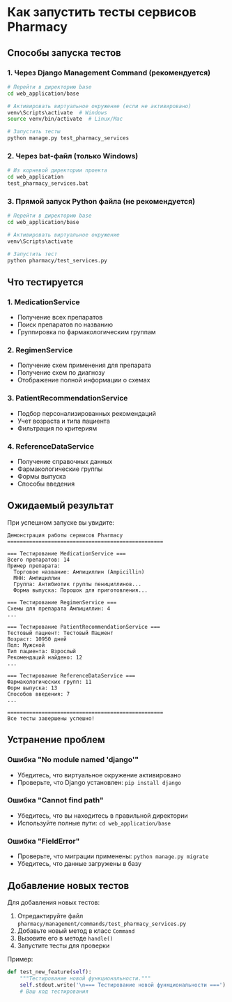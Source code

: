 # Как запустить тесты сервисов Pharmacy

## Способы запуска тестов

### 1. Через Django Management Command (рекомендуется)

```bash
# Перейти в директорию base
cd web_application/base

# Активировать виртуальное окружение (если не активировано)
venv\Scripts\activate  # Windows
source venv/bin/activate  # Linux/Mac

# Запустить тесты
python manage.py test_pharmacy_services
```

### 2. Через bat-файл (только Windows)

```bash
# Из корневой директории проекта
cd web_application
test_pharmacy_services.bat
```

### 3. Прямой запуск Python файла (не рекомендуется)

```bash
# Перейти в директорию base
cd web_application/base

# Активировать виртуальное окружение
venv\Scripts\activate

# Запустить тест
python pharmacy/test_services.py
```

## Что тестируется

### 1. MedicationService
- Получение всех препаратов
- Поиск препаратов по названию
- Группировка по фармакологическим группам

### 2. RegimenService
- Получение схем применения для препарата
- Получение схем по диагнозу
- Отображение полной информации о схемах

### 3. PatientRecommendationService
- Подбор персонализированных рекомендаций
- Учет возраста и типа пациента
- Фильтрация по критериям

### 4. ReferenceDataService
- Получение справочных данных
- Фармакологические группы
- Формы выпуска
- Способы введения

## Ожидаемый результат

При успешном запуске вы увидите:

```
Демонстрация работы сервисов Pharmacy
==================================================

=== Тестирование MedicationService ===
Всего препаратов: 14
Пример препарата:
  Торговое название: Ампициллин (Ampicillin)
  МНН: Ампициллин
  Группа: Антибиотик группы пенициллинов...
  Форма выпуска: Порошок для приготовления...

=== Тестирование RegimenService ===
Схемы для препарата Ампициллин: 4
...

=== Тестирование PatientRecommendationService ===
Тестовый пациент: Тестовый Пациент
Возраст: 10950 дней
Пол: Мужской
Тип пациента: Взрослый
Рекомендаций найдено: 12
...

=== Тестирование ReferenceDataService ===
Фармакологических групп: 11
Форм выпуска: 13
Способов введения: 7
...

==================================================
Все тесты завершены успешно!
```

## Устранение проблем

### Ошибка "No module named 'django'"
- Убедитесь, что виртуальное окружение активировано
- Проверьте, что Django установлен: `pip install django`

### Ошибка "Cannot find path"
- Убедитесь, что вы находитесь в правильной директории
- Используйте полные пути: `cd web_application/base`

### Ошибка "FieldError"
- Проверьте, что миграции применены: `python manage.py migrate`
- Убедитесь, что данные загружены в базу

## Добавление новых тестов

Для добавления новых тестов:

1. Отредактируйте файл `pharmacy/management/commands/test_pharmacy_services.py`
2. Добавьте новый метод в класс `Command`
3. Вызовите его в методе `handle()`
4. Запустите тесты для проверки

Пример:
```python
def test_new_feature(self):
    """Тестирование новой функциональности."""
    self.stdout.write('\n=== Тестирование новой функциональности ===')
    # Ваш код тестирования
``` 